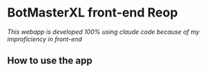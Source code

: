 # BotMasterXL front-end Reop

*This webapp is developed 100% using claude code because of my improficiency in front-end*

## How to use the app

